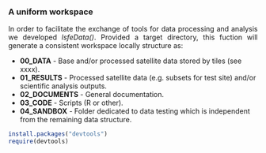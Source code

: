 ### A uniform workspace

<p align="justify">
In order to facilitate the exchange of tools for data processing and analysis we developed <i>lsfeData()</i>. Provided a target directory, this fuction will generate a consistent workspace locally structure as:

* <b>00_DATA</b> - Base and/or processed satellite data stored by tiles (see xxxx).
* <b>01_RESULTS</b> - Processed satellite data (e.g. subsets for test site) and/or scientific analysis outputs.
* <b>02_DOCUMENTS</b> - General documentation.
* <b>03_CODE</b> - Scripts (R or other).
* <b>04_SANDBOX</b> - Folder dedicated to data testing which is independent from the remaining data structure.

</p>



```R
install.packages("devtools")
require(devtools)
```
